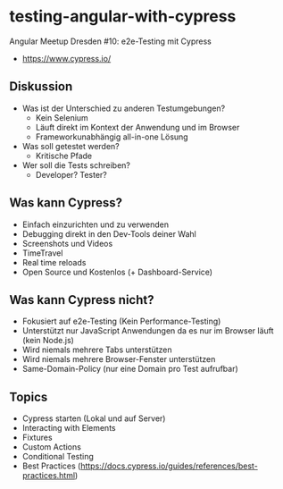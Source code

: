 # testing-angular-with-cypress

Angular Meetup Dresden #10: e2e-Testing mit Cypress

* https://www.cypress.io/

## Diskussion

* Was ist der Unterschied zu anderen Testumgebungen?
  * Kein Selenium
  * Läuft direkt im Kontext der Anwendung und im Browser
  * Frameworkunabhängig all-in-one Lösung
* Was soll getestet werden? 
  * Kritische Pfade
* Wer soll die Tests schreiben?
  * Developer? Tester?

## Was kann Cypress?

* Einfach einzurichten und zu verwenden
* Debugging direkt in den Dev-Tools deiner Wahl
* Screenshots und Videos
* TimeTravel
* Real time reloads
* Open Source und Kostenlos (+ Dashboard-Service)

## Was kann Cypress nicht?

* Fokusiert auf e2e-Testing (Kein Performance-Testing)
* Unterstützt nur JavaScript Anwendungen da es nur im Browser läuft (kein Node.js)
* Wird niemals mehrere Tabs unterstützen
* Wird niemals mehrere Browser-Fenster unterstützen
* Same-Domain-Policy (nur eine Domain pro Test aufrufbar)

## Topics

* Cypress starten (Lokal und auf Server)
* Interacting with Elements
* Fixtures
* Custom Actions
* Conditional Testing
* Best Practices (https://docs.cypress.io/guides/references/best-practices.html)
